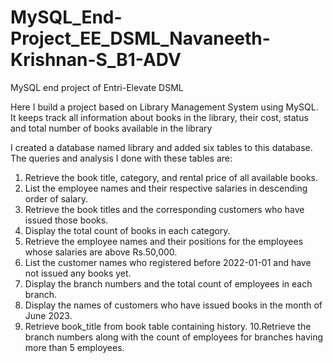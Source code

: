 # MySQL_End-Project_EE_DSML_Navaneeth-Krishnan-S_B1-ADV
MySQL end project of Entri-Elevate DSML

Here I build a project based on Library Management System using MySQL. It keeps 
track all information about books in the library, their cost, status and total 
number of books available in the library

I created a database named library and added six tables to this database.
The queries and analysis I done with these tables are:

1. Retrieve the book title, category, and rental price of all available 
books.
2. List the employee names and their respective salaries in descending 
order of salary.
3. Retrieve the book titles and the corresponding customers who have 
issued those books.
4. Display the total count of books in each category.
5. Retrieve the employee names and their positions for the employees 
whose salaries are above Rs.50,000.
6. List the customer names who registered before 2022-01-01 and have 
not issued any books yet.
7. Display the branch numbers and the total count of employees in each 
branch.
8. Display the names of customers who have issued books in the month 
of June 2023.
9. Retrieve book_title from book table containing history.
10.Retrieve the branch numbers along with the count of employees for 
branches having more than 5 employees.
